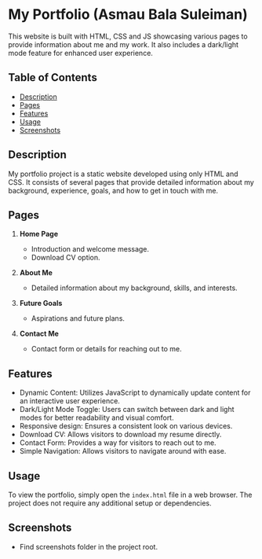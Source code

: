 # My Portfolio (Asmau Bala Suleiman)

This website is built with HTML, CSS and JS showcasing various pages to provide information about me and my work. It also includes a dark/light mode feature for enhanced user experience.

## Table of Contents

- [Description](#description)
- [Pages](#pages)
- [Features](#features)
- [Usage](#usage)
- [Screenshots](#screenshots)


## Description

My portfolio project is a static website developed using only HTML and CSS. It consists of several pages that provide detailed information about my background, experience, goals, and how to get in touch with me.

## Pages

1. **Home Page**
   - Introduction and welcome message.
   - Download CV option.

2. **About Me**
   - Detailed information about my background, skills, and interests.

3. **Future Goals**
   - Aspirations and future plans.

5. **Contact Me**
   - Contact form or details for reaching out to me.


## Features

- Dynamic Content: Utilizes JavaScript to dynamically update content for an interactive user experience.
- Dark/Light Mode Toggle: Users can switch between dark and light modes for better readability and visual comfort.
- Responsive design: Ensures a consistent look on various devices.
- Download CV: Allows visitors to download my resume directly.
- Contact Form: Provides a way for visitors to reach out to me.
- Simple Navigation: Allows visitors to navigate around with ease.



## Usage

To view the portfolio, simply open the `index.html` file in a web browser. The project does not require any additional setup or dependencies.

## Screenshots

- Find screenshots folder in the project root.
